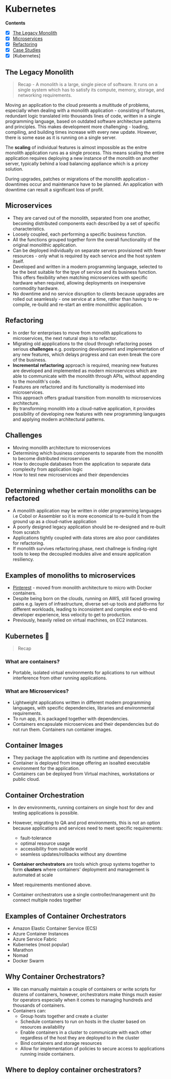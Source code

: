 # Kubernetes

**Contents**
-[x] [The Legacy Monolith](#)
-[x] [Microservices](#)
-[x] [Refactoring](#)
-[x] [Case Studies](#)
-[x] [Kubernetes]

## The Legacy Monolith
> Recap - A monolith is a large, single piece of software. It runs on a single system which has to satisfy its compute, memory, storage, and networking requirements.

Moving an application to the cloud presents a multitude of problems, especially when dealing with a monolith application - consisting of features, redundant logic translated into thousands lines of code, written in a single programming language, based on outdated software architecture patterns and principles.
This makes development more challenging - loading, compiling, and building times increase with every new update. However, there is some ease as it is running on a single server.

The **scaling** of individual features is almost impossible as the enitre monolith application runs as a single process. This means scaling the entire application requires deploying a new instance of the monolith on another server, typically behind a load balancing appliance which is a pricey solution. 

During upgrades, patches or migrations of the monolith application - downtimes occur and maintenance have to be planned. An application with downtime can result a significant loss of profit. 


## Microservices
- They are carved out of the monolith, separated from one another, becoming distributed components each described by a set of specific characteristics. 
- Loosely coupled, each performing a specific business function. 
- All the functions grouped together form the overall functionality of the original monolithic application.
- Can be deployed individually on separate servers provisioned with fewer resources - only what is required by each service and the host system itself. 
- Developed and written in a modern programming language, selected to be the best suitable for the tpye of service and its business function. This offers flexibility when matching microservices with specific hardware when required, allowing deployments on inexpensive commodity hardware. 
- No downtime and no service disruption to clients because upgrades are rolled out seamlessly - one service at a time, rather than having to re-compile, re-build and re-start an entire monolithic application. 

## Refactoring
- In order for enterprises to move from monolith applications to microservices, the next natural step is to refactor.
- Migrating old appplications to the cloud through refactoring poses serious **challenges** e.g. postponing development and implementation of any new features, which delays progress and can even break the core of the business. 
- **Incremental refactoring** approach is required, meaning new features are developed and implemented as modern microservices which are able to communicate with the monolith through APIs, without appending to the monolith's code. 
- Features are refactored and its functionality is modernised into microservices.
- This approach offers gradual transition from monolith to microservices architecture. 
- By transforming monolith into a cloud-native application, it provides possibility of developing new features with new programming languages and applying modern architectural patterns. 

## Challenges
- Moving monolith architecture to microservices
- Determining which business components to separate from the monolith to become distributed microservices
- How to decouple databases from the application to separate data complexity from application logic
- How to test new microservices and their dependencies

## Determining whether certain monoliths can be refactored
- A monolith application may be written in older programming languages i.e Cobol or Assembler so it is more economical to re-build it from the ground up as a cloud-native application
- A poorly designed legacy application should be re-designed and re-built from scratch
- Applications tightly coupled with data stores are also poor candidates for refactoring. 
- If monolith survives refactoring phase, next challnege is finding right tools to keep the decoupled modules alive and ensure application resiliency. 

## Examples of monoliths to microservices 
- [Pinterest](https://kubernetes.io/case-studies/pinterest/) - moved from monolith architecture to micro with Docker containers. 
- Despite being born on the clouds, running on AWS, still faced growing pains e.g. layers of infrastructure, diverse set-up tools and platforms for different workloads, leading to inconsistent and complex end-to-end developer experience, less velocity to get to production. 
- Previously, heavily relied on virtual machines, on EC2 instances.


## Kubernetes :rocket:
> Recap 

### What are containers?
- Portable, isolated virtual environments for aplications to run without interference from other running applications.

### What are Microservices?
- Lightweight applications written in different modern programming languages, with specific dependencies, libraries and environmental requirements.
- To run app, it is packaged together with dependencies. 
- Containers encapsulate microservices and their dependencies but do not run them. Containers run container images. 

## Container Images
- They package the application with its runtime and dependencies
- Container is deployed from image offering an isoalted executable environment for the application. 
- Containers can be deployed from Virtual machines, workstations or public cloud. 

## Container Orchestration
- In dev environments, running containers on single host for dev and testing applications is possible.
- However, migrating to QA and prod environments, this is not an option because applications and services need to meet specific requirements:
	- fault-tolerance
	- optimal resource usage
	- accessibility from outside world 
	- seamless updates/rollbacks without any downtime

- **Container orchestrators** are tools which group systems together to form **clusters** where containers' deployment and management is automated at scale 
- Meet requirements mentioned above.
- Container orchestrators use a single controller/management unit (to connect multiple nodes together

## Examples of Container Orchestrators
- Amazon Elastic Container Service (ECS)
- Azure Container Instances
- Azure Service Fabric
- Kubernetes (most popular)
- Marathon
- Nomad
- Docker Swarm

## Why Container Orchestrators?
- We can manually maintain a couple of containers or write scripts for dozens of containers, however, orchestrators make things much easier for operators especially when it comes to managing hundreds and thousands of containers.
- Containers can:
	- Group hosts together and create a cluster
	- Schedule containers to run on hosts in the cluster based on resources availability
	- Enable containers in a cluster to communicate with each other regardless of the host they are deployed to in the cluster
	- Bind containers and storage resources
	- Allow for implementation of policies to secure access to applications running inside containers. 

## Where to deploy container orchestrators?

